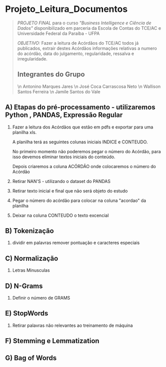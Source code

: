# Projeto_Leitura_Documentos #
>*PROJETO FINAL* para o curso *"Business Intelligence e Ciência de Dados"* disponibilizado em parceria da Escola de Contas do TCE/AC e Universidade Federal da Paraíba - UFPA
>
>*OBJETIVO:* Fazer a leitura de Acórdãos do TCE/AC todos já publicados, extrair destes Acórdãos informações relativas a numero do acórdão, data do julgamento, regularidade, ressalva e irregularidade.
>
>Integrantes do Grupo
>-----------
>\n Antonino Marques Jares
>\n José Coca Carrascosa Neto
>\n Wallison Santos Ferreira
>\n Jamile Santos do Vale


## A) Etapas do pré-processamento - utilizaremos Python , PANDAS, Expressão Regular ##

1) Fazer a leitura dos Acórdãos que estão em pdfs e exportar para uma planilha xls.

   A planilha terá as seguintes colunas iniciais INDICE e CONTEUDO.
   
   No primeiro momento não poderemos pegar o número do Acórdão, para isso devemos eliminar textos iniciais do conteúdo.

   Depois criaremos a coluna ACÓRDÃO onde colocaremos o número do Acórdão
   
2) Retirar NAN'S - utilizando o dataset do PANDAS  
4) Retirar texto inicial e final que não será objeto do estudo
5) Pegar o número do acórdão para colocar na coluna "acordao" da planilha
6) Deixar na coluna CONTEUDO o texto excencial

## B) Tokenização
1) dividir em palavras remover pontuação e caracteres especiais

## C) Normalização
1) Letras Minusculas

## D) N-Grams
1) Definir o número de GRAMS

## E) StopWords
1) Retirar palavras não relevantes ao treinamento de máquina

## F) Stemming e Lemmatization

## G) Bag of Words


